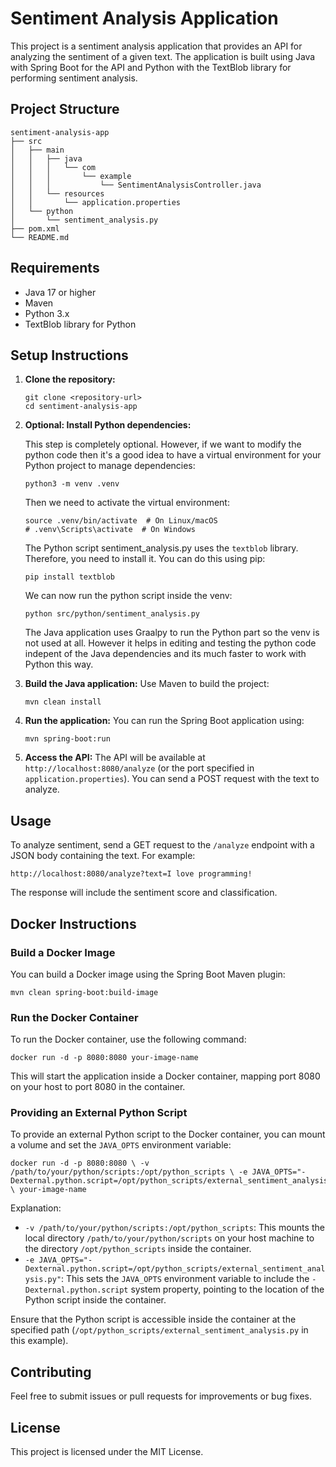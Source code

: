 # Sentiment Analysis Application

This project is a sentiment analysis application that provides an API for analyzing the sentiment of a given text. The application is built using Java with Spring Boot for the API and Python with the TextBlob library for performing sentiment analysis.

## Project Structure

```
sentiment-analysis-app
├── src
│   ├── main
│   │   ├── java
│   │   │   └── com
│   │   │       └── example
│   │   │           └── SentimentAnalysisController.java
│   │   └── resources
│   │       └── application.properties
│   └── python
│       └── sentiment_analysis.py
├── pom.xml
└── README.md
```

## Requirements

- Java 17 or higher
- Maven
- Python 3.x
- TextBlob library for Python

## Setup Instructions

1. **Clone the repository:**
   ```
   git clone <repository-url>
   cd sentiment-analysis-app
   ```

2. **Optional: Install Python dependencies:**

   This step is completely optional. However, if we want to modify the python code then it's a good idea to have a virtual environment for your Python project to manage dependencies:

   ```
   python3 -m venv .venv
   ```
   
   Then we need to activate the virtual environment:
   
   ```
   source .venv/bin/activate  # On Linux/macOS
   # .venv\Scripts\activate  # On Windows   
   ```
   
   The Python script sentiment_analysis.py uses the `textblob` library. 
   Therefore, you need to install it.  You can do this using pip:

   ```
   pip install textblob
   ```
   We can now run the python script inside the venv:
   
   ```
   python src/python/sentiment_analysis.py
   ```

   The Java application uses Graalpy to run the Python part so the venv is not used at all. However it helps in editing and testing the python code indepent of the Java dependencies and its much faster to work with Python this way. 
   
   
3. **Build the Java application:**
   Use Maven to build the project:
   ```
   mvn clean install
   ```

4. **Run the application:**
   You can run the Spring Boot application using:
   ```
   mvn spring-boot:run
   ```

5. **Access the API:**
   The API will be available at `http://localhost:8080/analyze` (or the port specified in `application.properties`). You can send a POST request with the text to analyze.

## Usage

To analyze sentiment, send a GET request to the `/analyze` endpoint with a JSON body containing the text. For example:

```
http://localhost:8080/analyze?text=I love programming!

```

The response will include the sentiment score and classification.

## Docker Instructions

### Build a Docker Image

You can build a Docker image using the Spring Boot Maven plugin:

```
mvn clean spring-boot:build-image
```

### Run the Docker Container

To run the Docker container, use the following command:

```
docker run -d -p 8080:8080 your-image-name
```

This will start the application inside a Docker container, mapping port 8080 on your host to port 8080 in the container.

### Providing an External Python Script

To provide an external Python script to the Docker container, you can mount a volume and set the `JAVA_OPTS` environment variable:

```
docker run -d -p 8080:8080 \ -v /path/to/your/python/scripts:/opt/python_scripts \ -e JAVA_OPTS="-Dexternal.python.script=/opt/python_scripts/external_sentiment_analysis.py" \ your-image-name
```

Explanation:

-   `-v /path/to/your/python/scripts:/opt/python_scripts`: This mounts the local directory `/path/to/your/python/scripts` on your host machine to the directory `/opt/python_scripts` inside the container.
-   `-e JAVA_OPTS="-Dexternal.python.script=/opt/python_scripts/external_sentiment_analysis.py"`: This sets the `JAVA_OPTS` environment variable to include the `-Dexternal.python.script` system property, pointing to the location of the Python script inside the container.

Ensure that the Python script is accessible inside the container at the specified path (`/opt/python_scripts/external_sentiment_analysis.py` in this example).


## Contributing

Feel free to submit issues or pull requests for improvements or bug fixes.

## License

This project is licensed under the MIT License.